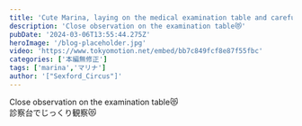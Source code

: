 ```yaml
---
title: 'Cute Marina, laying on the medical examination table and carefully teasing her clitoris'
description: 'Close observation on the examination table😻'
pubDate: '2024-03-06T13:55:44.275Z'
heroImage: '/blog-placeholder.jpg'
video: 'https://www.tokyomotion.net/embed/bb7c849fcf8e87f55fbc'
categories: ['本編無修正']
tags: ['marina','マリナ']
author: '["Sexford_Circus"]'
---
```


Close observation on the examination table😻<br>
診察台でじっくり観察😻




